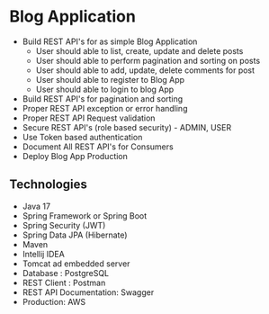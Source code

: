 # Blog Application

* Build REST API's for as simple Blog Application
    * User should able to list, create, update and delete posts
    * User should able to perform pagination and sorting on posts
    * User should able to add, update, delete comments for post
    * User should able to register to Blog App
    * User should able to login to blog App
* Build REST API's for pagination and sorting
* Proper REST API exception or error handling
* Proper REST API Request validation
* Secure REST API's (role based security) - ADMIN, USER
* Use Token based authentication
* Document All REST API's for Consumers
* Deploy Blog App Production

## Technologies

- Java 17
- Spring Framework or Spring Boot
- Spring Security (JWT)
- Spring Data JPA (Hibernate)
- Maven
- Intellij IDEA
- Tomcat ad embedded server
- Database : PostgreSQL
- REST Client : Postman
- REST API Documentation: Swagger
- Production: AWS

